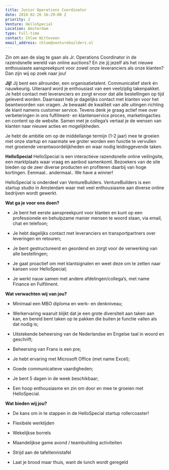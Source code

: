 ```yaml
---
title: Junior Operations Coordinator
date: 2018-02-26 16:29:00 Z
priority: 2
Venture: HelloSpecial
Location: Amsterdam
type: Full-time
contact: Chloe Witteveen
email_address: chloe@venturebuilders.nl
---
```


Zin om aan de slag te gaan als Jr. Operations Coordinator in de razendsnelle wereld van online auctions? En zie jij jezelf als het nieuwe enthousiaste aanspreekpunt voor zowel onze leveranciers als onze klanten? Dan zijn wij op zoek naar jou!

**Jij!**
Jij bent een allrounder, een organisatietalent. Communicatief sterk én nauwkeurig. Uiteraard word je enthousiast van een veelzijdig takenpakket. Je hebt contact met leveranciers en zorgt ervoor dat alle bestellingen op tijd geleverd worden. Daarnaast heb je dagelijks contact met klanten voor het beantwoorden van vragen. Je bewaakt de kwaliteit van alle uitingen richting de klant namens customer service. Tevens denk je graag actief mee over verbeteringen in ons fulfilment- en klantenservice proces, marketingacties en content op de website. Samen met je collega’s vertaal je de wensen van klanten naar nieuwe acties en mogelijkheden.

Je hebt de ambitie om op de middellange termijn (1-2 jaar) mee te groeien met onze startup en naarmate we groter worden een functie te vervullen met groeiende verantwoordelijkheden en waar nodig leidinggevende taken.

**HelloSpecial**
HelloSpecial is een interactieve razendsnelle online veilingsite, een marktplaats waar vraag en aanbod samenkomt. Bezoekers van de site bieden op de zeer diverse producten en profiteren daarbij van hoge kortingen. Eenmaal.. andermaal.. We have a winner!

HelloSpecial is onderdeel van VentureBuilders. VentureBuilders is een startup studio in Amsterdam waar met veel enthousiasme aan diverse online bedrijven wordt gewerkt.


**Wat ga je voor ons doen?**

* Je bent het eerste aanspreekpunt voor klanten en kunt op een professionele en behulpzame manier mensen te woord staan, via email, chat en telefoon;

* Je hebt dagelijks contact met leveranciers en transportpartners over leveringen en retouren;

* Je bent gestructureerd en geordend en zorgt voor de verwerking van alle bestellingen;

* Je gaat proactief om met klantsignalen en weet deze om te zetten naar kansen voor HelloSpecial;

* Je werkt nauw samen met andere afdelingen/collega’s, met name Finance en Fulfilment.


**Wat verwachten wij van jou?**

* Minimaal een MBO diploma en werk- en denkniveau;

* Werkervaring waaruit blijkt dat je een grote diversiteit aan taken aan kan, en bereid bent taken op te pakken die buiten je functie vallen als dat nodig is;

* Uitstekende beheersing van de Nederlandse en Engelse taal in woord en geschrift;

* Beheersing van Frans is een pre;

* Je hebt ervaring met Microsoft Office (met name Excel);

* Goede communicatieve vaardigheden;

* Je bent 5 dagen in de week beschikbaar;

* Een hoop enthousiasme en zin om door en mee te groeien met HelloSpecial.


**Wat bieden wij jou?**

* De kans om in te stappen in de HelloSpecial startup rollercoaster!

* Flexibele werktijden

* Wekelijkse borrels

* Maandelijkse game avond / teambuilding activiteiten

* Strijd aan de tafeltennistafel

* Laat je brood maar thuis, want de lunch wordt geregeld
